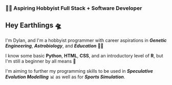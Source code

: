 ### 👨‍💻 Aspiring Hobbyist Full Stack + Software Developer

<h2 align"center">
Hey Earthlings 🛸
</h2>

I'm Dylan, and I'm a hobbyist programmer with career aspirations in **_Genetic Engineering_**, **_Astrobiology_**, and **_Education_** 🧬🌌

I know some basic **Python**, **HTML**, **CSS**, and an introductory level of **R**, but I'm still a beginner by all means 🌱

I'm aiming to further my programming skills to be used in **_Speculative Evolution Modelling_** 📊 as well as for **_Sports Simulation_**.

<!--
**gi1gs/gi1gs** is a ✨ _special_ ✨ repository because its `README.md` (this file) appears on your GitHub profile.

Here are some ideas to get you started:

- 🔭 I’m currently working on ...
- 🌱 I’m currently learning ...
- 👯 I’m looking to collaborate on ...
- 🤔 I’m looking for help with ...
- 💬 Ask me about ...
- 📫 How to reach me: ...
- 😄 Pronouns: ...
- ⚡ Fun fact: ...
-->
